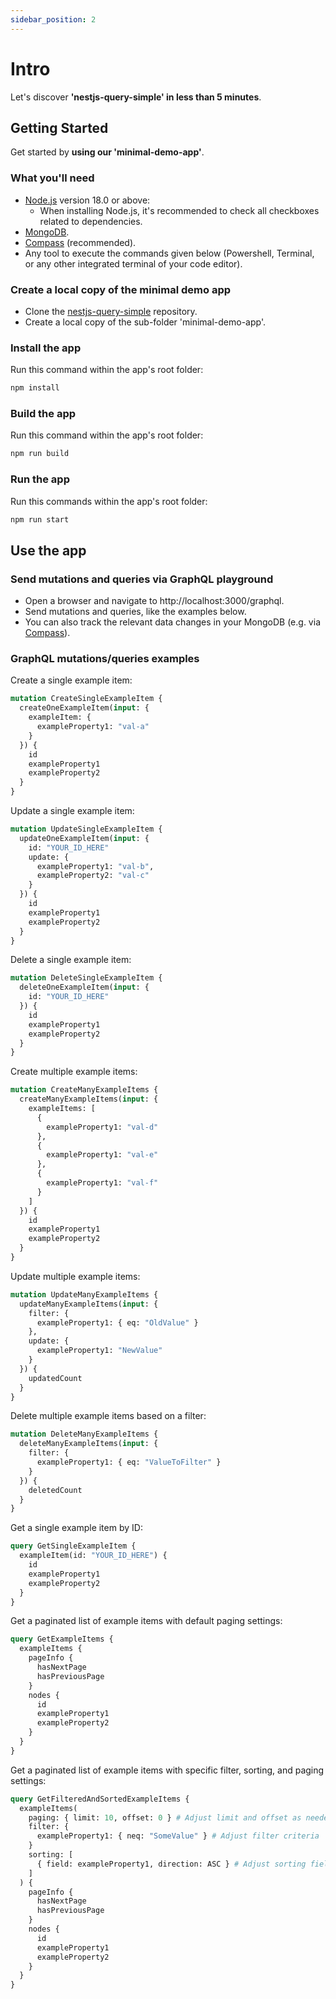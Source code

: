 ```yaml
---
sidebar_position: 2
---
```


# Intro
Let's discover **'nestjs-query-simple' in less than 5 minutes**.

## Getting Started

Get started by **using our 'minimal-demo-app'**.

### What you'll need

- [Node.js](https://nodejs.org/en/download/) version 18.0 or above:
  - When installing Node.js, it's recommended to check all checkboxes related to dependencies.
- [MongoDB](https://www.mongodb.com/docs/manual/tutorial/install-mongodb-on-os-x/).
- [Compass](https://www.mongodb.com/products/compass) (recommended).
- Any tool to execute the commands given below (Powershell, Terminal, or any other integrated terminal of your code editor).

### Create a local copy of the minimal demo app
* Clone the [nestjs-query-simple](https://github.com/choresh/nestjs-query-simple) repository.
* Create a local copy of the sub-folder 'minimal-demo-app'.

### Install the app
Run this command within the app's root folder:
``` bash
npm install
```

### Build the app
Run this command within the app's root folder:
``` bash
npm run build
```

### Run the app
Run this commands within the app's root folder:
``` bash
npm run start
```

## Use the app

### Send mutations and queries via GraphQL playground
* Open a browser and navigate to http://localhost:3000/graphql.
* Send mutations and queries, like the examples below.
* You can also track the relevant data changes in your MongoDB (e.g. via [Compass](https://www.mongodb.com/products/compass)).

### GraphQL mutations/queries examples

Create a single example item:
```graphql
mutation CreateSingleExampleItem {
  createOneExampleItem(input: {
    exampleItem: {
      exampleProperty1: "val-a"
    }
  }) {
    id
    exampleProperty1
    exampleProperty2
  }
}
```

Update a single example item:
```graphql
mutation UpdateSingleExampleItem {
  updateOneExampleItem(input: {
    id: "YOUR_ID_HERE"
    update: {
      exampleProperty1: "val-b",
      exampleProperty2: "val-c"
    }
  }) {
    id
    exampleProperty1
    exampleProperty2
  }
}
```

Delete a single example item:
```graphql
mutation DeleteSingleExampleItem {
  deleteOneExampleItem(input: {
    id: "YOUR_ID_HERE"
  }) {
    id
    exampleProperty1
    exampleProperty2
  }
}
```

Create multiple example items:
```graphql
mutation CreateManyExampleItems {
  createManyExampleItems(input: {
    exampleItems: [
      {
        exampleProperty1: "val-d"
      },
      {
        exampleProperty1: "val-e"
      },
      {
        exampleProperty1: "val-f"
      }
    ]
  }) {
    id
    exampleProperty1
    exampleProperty2
  }
}
```

Update multiple example items:
```graphql
mutation UpdateManyExampleItems {
  updateManyExampleItems(input: {
    filter: {
      exampleProperty1: { eq: "OldValue" }
    },
    update: {
      exampleProperty1: "NewValue"
    }
  }) {
    updatedCount
  }
}
```

Delete multiple example items based on a filter:
```graphql
mutation DeleteManyExampleItems {
  deleteManyExampleItems(input: {
    filter: {
      exampleProperty1: { eq: "ValueToFilter" }
    }
  }) {
    deletedCount
  }
}
```

Get a single example item by ID:
```graphql
query GetSingleExampleItem {
  exampleItem(id: "YOUR_ID_HERE") {
    id
    exampleProperty1
    exampleProperty2
  }
}
```

Get a paginated list of example items with default paging settings:
```graphql
query GetExampleItems {
  exampleItems {
    pageInfo {
      hasNextPage
      hasPreviousPage
    }
    nodes {
      id
      exampleProperty1
      exampleProperty2
    }
  }
}
```

Get a paginated list of example items with specific filter, sorting, and paging settings:
```graphql
query GetFilteredAndSortedExampleItems {
  exampleItems(
    paging: { limit: 10, offset: 0 } # Adjust limit and offset as needed
    filter: {
      exampleProperty1: { neq: "SomeValue" } # Adjust filter criteria
    }
    sorting: [
      { field: exampleProperty1, direction: ASC } # Adjust sorting field and direction
    ]
  ) {
    pageInfo {
      hasNextPage
      hasPreviousPage
    }
    nodes {
      id
      exampleProperty1
      exampleProperty2
    }
  }
}
```